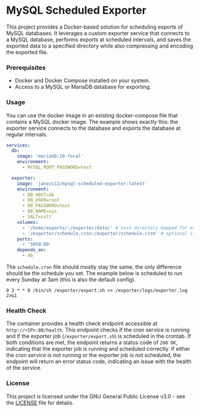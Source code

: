 # MySQL Scheduled Exporter

This project provides a Docker-based solution for scheduling exports of MySQL databases. It leverages a custom exporter service that connects to a MySQL database, performs exports at scheduled intervals, and saves the exported data to a specified directory while also compressing and encoding the exported file.

### Prerequisites

- Docker and Docker Compose installed on your system.
- Access to a MySQL or MariaDB database for exporting.

### Usage

You can use the docker image in an existing docker-compose file that contains a MySQL docker image. The example shows exactly this: the exporter service connects to the database and exports the database at regular intervals.

```yml
services:
  db:
    image: 'mariadb:10-focal'
    environment:
      - MYSQL_ROOT_PASSWORD=test

  exporter:
    image: 'janezs12/mysql-scheduled-exporter:latest'
    environment:
      - DB_HOST=db
      - DB_USER=root
      - DB_PASSWORD=test
      - DB_NAME=sys
      - SALT=salt
    volumes:
      - '/home/exports/:/exporter/data/' # host directory mapped for exported data
      - '/exporter/schedule.cron:/exporter/schedule.cron' # optional if you want to use custom schedule
    ports:
      - '5050:80'
    depends_on:
      - db
```

The `schedule.cron` file should mostly stay the same, the only difference should be the schedule you set. The example below is scheduled to run every Sunday at 3am (this is also the default config).

```
0 3 * * 0 /bin/sh /exporter/export.sh >> /exporter/logs/exporter.log 2>&1

```

### Health Check

The container provides a health check endpoint accessible at `http://<IP>:80/health`. This endpoint checks if the cron service is running and if the exporter job (`/exporter/export.sh`) is scheduled in the crontab. If both conditions are met, the endpoint returns a status code of `200 OK`, indicating that the exporter job is running and scheduled correctly. If either the cron service is not running or the exporter job is not scheduled, the endpoint will return an error status code, indicating an issue with the health of the service.

### License

This project is licensed under the GNU General Public License v3.0 - see the [LICENSE](LICENSE) file for details.

